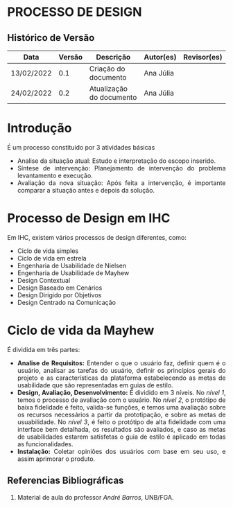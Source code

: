 # PROCESSO DE DESIGN

## Histórico de Versão 

Data | Versão | Descrição | Autor(es) | Revisor(es)
---|---|---|---|---|
13/02/2022 | 0.1 | Criação do documento | Ana Júlia |  |
24/02/2022 | 0.2 | Atualização do documento | Ana Júlia | |

<div align="justify">

# Introdução
É um processo constituido por 3 atividades básicas
* Analise da situação atual: Estudo e interpretação do escopo inserido.
* Síntese de intervenção: Planejamento de intervenção do problema levantamento e execução.
* Avaliação da nova situação: Após feita a intervenção, é importante comparar a situação antes e depois da solução.

# Processo de Design em IHC
Em IHC, existem vários processos de design diferentes, como:
* Ciclo de vida simples
* Ciclo de vida em estrela
* Engenharia de Usabilidade de Nielsen
* Engenharia de Usabilidade de Mayhew
* Design Contextual
* Design Baseado em Cenários
* Design Dirigido por Objetivos
* Design Centrado na Comunicação

# Ciclo de vida da Mayhew
É dividida em três partes:
* **Analise de Requisitos:** Entender o que o usuário faz, definir quem é o usuário, analisar as tarefas do usuário, definir os princípios gerais do projeto e as características da plataforma estabelecendo as metas de usabilidade que são representadas em guias de estilo.
* **Design, Avaliação, Desenvolvimento:** É dividido em 3 níveis. No *nível 1*, temos o processo de avaliação com o usuário. No *nível 2*, o protótipo de baixa fidelidade é feito, valida-se funções, e temos uma avaliação sobre os recursos necessários a partir da prototipação, e sobre as metas de usuabilidade. No *nível 3*, é feito o protótipo de alta fidelidade com uma interface bem detalhada, os resultados são avaliados, e caso as metas de usabilidades estarem satisfetas o guia de estilo é aplicado em todas as funcionalidades.
* **Instalação:** Coletar opiniões dos usuários com base em seu uso, e assim aprimorar o produto.

## Referencias Bibliográficas
1. Material de aula do professor *André Barros*, UNB/FGA.